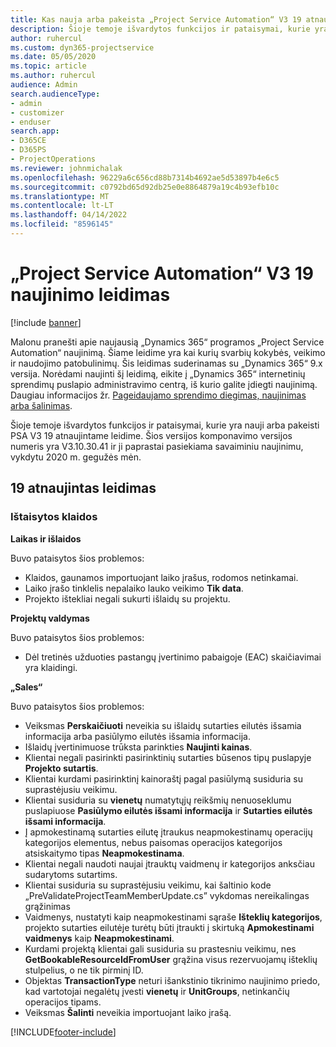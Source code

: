 ```yaml
---
title: Kas nauja arba pakeista „Project Service Automation“ V3 19 atnaujintame leidime
description: Šioje temoje išvardytos funkcijos ir pataisymai, kurie yra pasiekiami „Project Service Automation“ V3 19 atnaujintame leidime.
author: ruhercul
ms.custom: dyn365-projectservice
ms.date: 05/05/2020
ms.topic: article
ms.author: ruhercul
audience: Admin
search.audienceType:
- admin
- customizer
- enduser
search.app:
- D365CE
- D365PS
- ProjectOperations
ms.reviewer: johnmichalak
ms.openlocfilehash: 96229a6c656cd88b7314b4692ae5d53897b4e6c5
ms.sourcegitcommit: c0792bd65d92db25e0e8864879a19c4b93efb10c
ms.translationtype: MT
ms.contentlocale: lt-LT
ms.lasthandoff: 04/14/2022
ms.locfileid: "8596145"
---
```

# <a name="project-service-automation-update-release-19-v3"></a>„Project Service Automation“ V3 19 naujinimo leidimas

[!include [banner](../includes/psa-now-project-operations.md)]

Malonu pranešti apie naujausią „Dynamics 365“ programos „Project Service Automation“ naujinimą. Šiame leidime yra kai kurių svarbių kokybės, veikimo ir naudojimo patobulinimų. Šis leidimas suderinamas su „Dynamics 365“ 9.x versija. Norėdami naujinti šį leidimą, eikite į „Dynamics 365“ internetinių sprendimų puslapio administravimo centrą, iš kurio galite įdiegti naujinimą. Daugiau informacijos žr. [Pageidaujamo sprendimo diegimas, naujinimas arba šalinimas](/power-platform/admin/install-remove-preferred-solution).

Šioje temoje išvardytos funkcijos ir pataisymai, kurie yra nauji arba pakeisti PSA V3 19 atnaujintame leidime. Šios versijos komponavimo versijos numeris yra V3.10.30.41 ir ji paprastai pasiekiama savaiminiu naujinimu, vykdytu 2020 m. gegužės mėn.

## <a name="update-release-19"></a>19 atnaujintas leidimas

### <a name="bug-fixes"></a>Ištaisytos klaidos

**Laikas ir išlaidos**

Buvo pataisytos šios problemos: 

- Klaidos, gaunamos importuojant laiko įrašus, rodomos netinkamai.
- Laiko įrašo tinklelis nepalaiko lauko veikimo **Tik data**.
- Projekto ištekliai negali sukurti išlaidų su projektu.

**Projektų valdymas**

Buvo pataisytos šios problemos: 

-  Dėl tretinės užduoties pastangų įvertinimo pabaigoje (EAC) skaičiavimai yra klaidingi.

**„Sales“**

Buvo pataisytos šios problemos: 

- Veiksmas **Perskaičiuoti** neveikia su išlaidų sutarties eilutės išsamia informacija arba pasiūlymo eilutės išsamia informacija.
- Išlaidų įvertinimuose trūksta parinkties **Naujinti kainas**.
-  Klientai negali pasirinkti pasirinktinių sutarties būsenos tipų puslapyje **Projekto sutartis**.
- Klientai kurdami pasirinktinį kainoraštį pagal pasiūlymą susiduria su suprastėjusiu veikimu.
- Klientai susiduria su **vienetų** numatytųjų reikšmių nenuoseklumu puslapiuose **Pasiūlymo eilutės išsami informacija** ir **Sutarties eilutės išsami informacija**.
- Į apmokestinamą sutarties eilutę įtraukus neapmokestinamų operacijų kategorijos elementus, nebus paisomas operacijos kategorijos atsiskaitymo tipas **Neapmokestinama**.
- Klientai negali naudoti naujai įtrauktų vaidmenų ir kategorijos anksčiau sudarytoms sutartims.
- Klientai susiduria su suprastėjusiu veikimu, kai šaltinio kode „PreValidateProjectTeamMemberUpdate.cs” vykdomas nereikalingas grąžinimas
- Vaidmenys, nustatyti kaip neapmokestinami sąraše **Išteklių kategorijos**, projekto sutarties eilutėje turėtų būti įtraukti į skirtuką **Apmokestinami vaidmenys** kaip **Neapmokestinami**.
- Kurdami projektą klientai gali susiduria su prastesniu veikimu, nes **GetBookableResourceIdFromUser** grąžina visus rezervuojamų išteklių stulpelius, o ne tik pirminį ID.
- Objektas **TransactionType** neturi išankstinio tikrinimo naujinimo priedo, kad vartotojai negalėtų įvesti **vienetų** ir **UnitGroups**, netinkančių operacijos tipams.
- Veiksmas **Šalinti** neveikia importuojant laiko įrašą.


[!INCLUDE[footer-include](../includes/footer-banner.md)]
